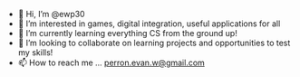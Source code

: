- 👋 Hi, I’m @ewp30
- 👀 I’m interested in games, digital integration, useful applications for all
- 🌱 I’m currently learning everything CS from the ground up! 
- 💞️ I’m looking to collaborate on learning projects and opportunities to test my skills!
- 📫 How to reach me ... perron.evan.w@gmail.com

<!---
ewp30/ewp30 is a ✨ special ✨ repository because its `README.md` (this file) appears on your GitHub profile.
You can click the Preview link to take a look at your changes.
--->
